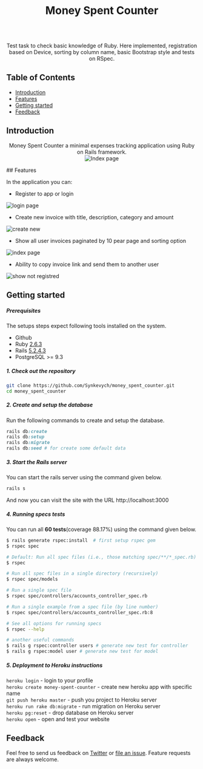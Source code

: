 <h1 align="center"> Money Spent Counter </h1> <br>
<br/>
<p align="center">
Test task to check basic knowledge of Ruby. Here implemented, registration based on Device, sorting by column name, basic Bootstrap style and tests on RSpec.
</p>

## Table of Contents

- [Introduction](#introduction)
- [Features](#features)
- [Getting started](#getting-started)
- [Feedback](#feedback)

<!-- END doctoc generated TOC please keep comment here to allow auto update -->

## Introduction

<p align="center">
  Money Spent Counter a minimal expenses tracking application using Ruby on Rails framework.
  <br>
  <img alt="Index page" src="public/index.png">
</p>
## Features

In the application you can:

* Register to app or login  
<img alt="login page" src="public/login.png" size="50%">

* Create new invoice with title, description, category and amount  
<img alt="create new" src="public/create.png" size="50%">

* Show all user invoices paginated by 10 pear page and sorting option  
<img alt="index page" src="public/index.png" size="50%">

* Ability to copy invoice link and send them to another user
<img alt="show not registred" src="public/show.png" size="50%">

## Getting started

##### Prerequisites

The setups steps expect following tools installed on the system.

- Github
- Ruby [2.6.3](https://www.ruby-lang.org/en/news/2019/04/17/ruby-2-6-3-released/)
- Rails [5.2.4.3](https://weblog.rubyonrails.org/2020/5/18/Rails-5-2-4-3-and-6-0-3-1-have-been-released/)
- PostgreSQL >= 9.3

##### 1. Check out the repository

```bash
git clone https://github.com/Synkevych/money_spent_counter.git
cd money_spent_counter
```

##### 2. Create and setup the database

Run the following commands to create and setup the database.

```ruby
rails db:create
rails db:setup
rails db:migrate
rails db:seed # for create some default data
```

##### 3. Start the Rails server

You can start the rails server using the command given below.

```ruby
rails s
```

And now you can visit the site with the URL http://localhost:3000

##### 4. Running specs tests

You can run all **60 tests**(coverage 88.17%) using the command given below.

```bash
$ rails generate rspec:install  # first setup rspec gem
$ rspec spec

# Default: Run all spec files (i.e., those matching spec/**/*_spec.rb)
$ rspec

# Run all spec files in a single directory (recursively)
$ rspec spec/models

# Run a single spec file
$ rspec spec/controllers/accounts_controller_spec.rb

# Run a single example from a spec file (by line number)
$ rspec spec/controllers/accounts_controller_spec.rb:8

# See all options for running specs
$ rspec --help

# another useful commands
$ rails g rspec:controller users # generate new test for controller  
$ rails g rspec:model user # generate new test for model
```

##### 5. Deployment to Heroku instructions

`heroku login` - login to your profile  
`heroku create money-spent-counter` - create new heroku app with specific name  
`git push heroku master` - push you project to Heroku server  
`heroku run rake db:migrate` - run migration on Heroku server  
`heroku pg:reset` - drop database on Heroku server  
`heroku open` - open and test your website  

## Feedback

Feel free to send us feedback on [Twitter](https://twitter.com/synkevych) or [file an issue](https://github.com/Synkevych/money_spent_counter/commits/issues/new). Feature requests are always welcome.
